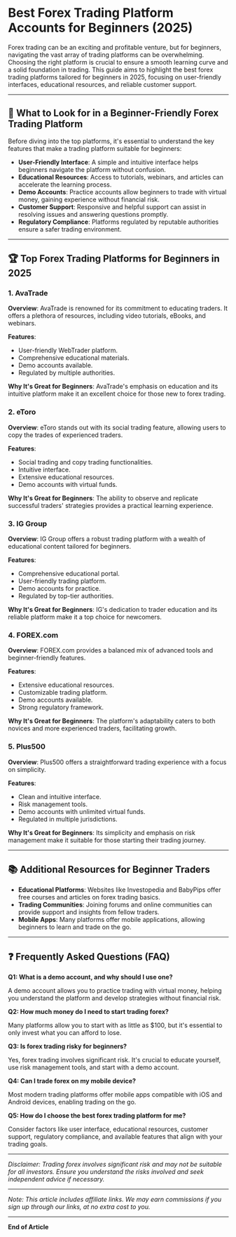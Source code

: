 # Best Forex Trading Platform Accounts for Beginners (2025)

Forex trading can be an exciting and profitable venture, but for beginners, navigating the vast array of trading platforms can be overwhelming. Choosing the right platform is crucial to ensure a smooth learning curve and a solid foundation in trading. This guide aims to highlight the best forex trading platforms tailored for beginners in 2025, focusing on user-friendly interfaces, educational resources, and reliable customer support.

---

## 🧭 What to Look for in a Beginner-Friendly Forex Trading Platform

Before diving into the top platforms, it's essential to understand the key features that make a trading platform suitable for beginners:

- **User-Friendly Interface**: A simple and intuitive interface helps beginners navigate the platform without confusion.
- **Educational Resources**: Access to tutorials, webinars, and articles can accelerate the learning process.
- **Demo Accounts**: Practice accounts allow beginners to trade with virtual money, gaining experience without financial risk.
- **Customer Support**: Responsive and helpful support can assist in resolving issues and answering questions promptly.
- **Regulatory Compliance**: Platforms regulated by reputable authorities ensure a safer trading environment.

---

## 🏆 Top Forex Trading Platforms for Beginners in 2025

### 1. **AvaTrade**

**Overview**: AvaTrade is renowned for its commitment to educating traders. It offers a plethora of resources, including video tutorials, eBooks, and webinars.

**Features**:
- User-friendly WebTrader platform.
- Comprehensive educational materials.
- Demo accounts available.
- Regulated by multiple authorities.

**Why It's Great for Beginners**: AvaTrade's emphasis on education and its intuitive platform make it an excellent choice for those new to forex trading.

### 2. **eToro**

**Overview**: eToro stands out with its social trading feature, allowing users to copy the trades of experienced traders.

**Features**:
- Social trading and copy trading functionalities.
- Intuitive interface.
- Extensive educational resources.
- Demo accounts with virtual funds.

**Why It's Great for Beginners**: The ability to observe and replicate successful traders' strategies provides a practical learning experience.

### 3. **IG Group**

**Overview**: IG Group offers a robust trading platform with a wealth of educational content tailored for beginners.

**Features**:
- Comprehensive educational portal.
- User-friendly trading platform.
- Demo accounts for practice.
- Regulated by top-tier authorities.

**Why It's Great for Beginners**: IG's dedication to trader education and its reliable platform make it a top choice for newcomers.

### 4. **FOREX.com**

**Overview**: FOREX.com provides a balanced mix of advanced tools and beginner-friendly features.

**Features**:
- Extensive educational resources.
- Customizable trading platform.
- Demo accounts available.
- Strong regulatory framework.

**Why It's Great for Beginners**: The platform's adaptability caters to both novices and more experienced traders, facilitating growth.

### 5. **Plus500**

**Overview**: Plus500 offers a straightforward trading experience with a focus on simplicity.

**Features**:
- Clean and intuitive interface.
- Risk management tools.
- Demo accounts with unlimited virtual funds.
- Regulated in multiple jurisdictions.

**Why It's Great for Beginners**: Its simplicity and emphasis on risk management make it suitable for those starting their trading journey.

---

## 📚 Additional Resources for Beginner Traders

- **Educational Platforms**: Websites like Investopedia and BabyPips offer free courses and articles on forex trading basics.
- **Trading Communities**: Joining forums and online communities can provide support and insights from fellow traders.
- **Mobile Apps**: Many platforms offer mobile applications, allowing beginners to learn and trade on the go.

---

## ❓ Frequently Asked Questions (FAQ)

**Q1: What is a demo account, and why should I use one?**

A demo account allows you to practice trading with virtual money, helping you understand the platform and develop strategies without financial risk.

**Q2: How much money do I need to start trading forex?**

Many platforms allow you to start with as little as $100, but it's essential to only invest what you can afford to lose.

**Q3: Is forex trading risky for beginners?**

Yes, forex trading involves significant risk. It's crucial to educate yourself, use risk management tools, and start with a demo account.

**Q4: Can I trade forex on my mobile device?**

Most modern trading platforms offer mobile apps compatible with iOS and Android devices, enabling trading on the go.

**Q5: How do I choose the best forex trading platform for me?**

Consider factors like user interface, educational resources, customer support, regulatory compliance, and available features that align with your trading goals.

---

*Disclaimer: Trading forex involves significant risk and may not be suitable for all investors. Ensure you understand the risks involved and seek independent advice if necessary.*

---

*Note: This article includes affiliate links. We may earn commissions if you sign up through our links, at no extra cost to you.*

---

**End of Article**
